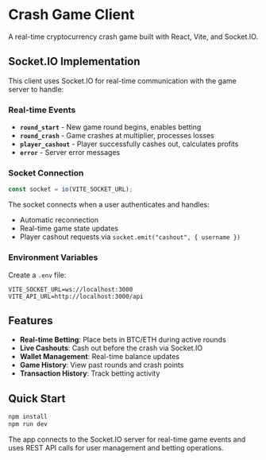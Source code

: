 # Crash Game Client

A real-time cryptocurrency crash game built with React, Vite, and Socket.IO.

## Socket.IO Implementation

This client uses Socket.IO for real-time communication with the game server to handle:

### Real-time Events

- **`round_start`** - New game round begins, enables betting
- **`round_crash`** - Game crashes at multiplier, processes losses
- **`player_cashout`** - Player successfully cashes out, calculates profits
- **`error`** - Server error messages

### Socket Connection

```javascript
const socket = io(VITE_SOCKET_URL);
```

The socket connects when a user authenticates and handles:
- Automatic reconnection
- Real-time game state updates
- Player cashout requests via `socket.emit("cashout", { username })`

### Environment Variables

Create a `.env` file:

```
VITE_SOCKET_URL=ws://localhost:3000
VITE_API_URL=http://localhost:3000/api
```

## Features

- **Real-time Betting**: Place bets in BTC/ETH during active rounds
- **Live Cashouts**: Cash out before the crash via Socket.IO
- **Wallet Management**: Real-time balance updates
- **Game History**: View past rounds and crash points
- **Transaction History**: Track betting activity

## Quick Start

```bash
npm install
npm run dev
```

The app connects to the Socket.IO server for real-time game events and uses REST API calls for user management and betting operations.